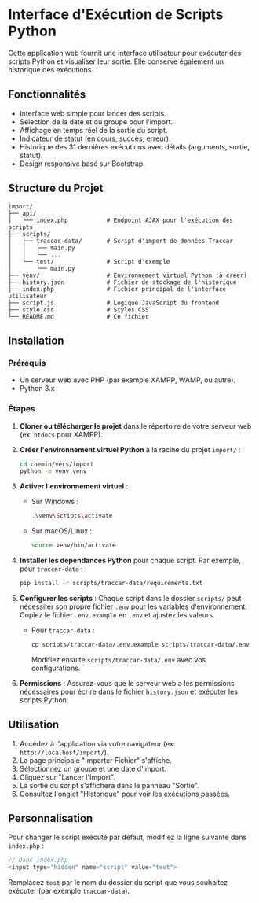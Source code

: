 # Interface d'Exécution de Scripts Python

Cette application web fournit une interface utilisateur pour exécuter des scripts Python et visualiser leur sortie. Elle conserve également un historique des exécutions.

## Fonctionnalités

- Interface web simple pour lancer des scripts.
- Sélection de la date et du groupe pour l'import.
- Affichage en temps réel de la sortie du script.
- Indicateur de statut (en cours, succès, erreur).
- Historique des 31 dernières exécutions avec détails (arguments, sortie, statut).
- Design responsive basé sur Bootstrap.

## Structure du Projet

```
import/
├── api/
│   └── index.php           # Endpoint AJAX pour l'exécution des scripts
├── scripts/
│   ├── traccar-data/       # Script d'import de données Traccar
│   │   ├── main.py
│   │   └── ...
│   └── test/               # Script d'exemple
│       └── main.py
├── venv/                   # Environnement virtuel Python (à créer)
├── history.json            # Fichier de stockage de l'historique
├── index.php               # Fichier principal de l'interface utilisateur
├── script.js               # Logique JavaScript du frontend
├── style.css               # Styles CSS
└── README.md               # Ce fichier
```

## Installation

### Prérequis

- Un serveur web avec PHP (par exemple XAMPP, WAMP, ou autre).
- Python 3.x

### Étapes

1.  **Cloner ou télécharger le projet** dans le répertoire de votre serveur web (ex: `htdocs` pour XAMPP).

2.  **Créer l'environnement virtuel Python** à la racine du projet `import/` :
    ```bash
    cd chemin/vers/import
    python -m venv venv
    ```

3.  **Activer l'environnement virtuel** :
    - Sur Windows :
      ```bash
      .\venv\Scripts\activate
      ```
    - Sur macOS/Linux :
      ```bash
      source venv/bin/activate
      ```

4.  **Installer les dépendances Python** pour chaque script. Par exemple, pour `traccar-data` :
    ```bash
    pip install -r scripts/traccar-data/requirements.txt
    ```

5.  **Configurer les scripts** : Chaque script dans le dossier `scripts/` peut nécessiter son propre fichier `.env` pour les variables d'environnement. Copiez le fichier `.env.example` en `.env` et ajustez les valeurs.
    - Pour `traccar-data` :
      ```bash
      cp scripts/traccar-data/.env.example scripts/traccar-data/.env
      ```
      Modifiez ensuite `scripts/traccar-data/.env` avec vos configurations.

6.  **Permissions** : Assurez-vous que le serveur web a les permissions nécessaires pour écrire dans le fichier `history.json` et exécuter les scripts Python.

## Utilisation

1.  Accédez à l'application via votre navigateur (ex: `http://localhost/import/`).
2.  La page principale "Importer Fichier" s'affiche.
3.  Sélectionnez un groupe et une date d'import.
4.  Cliquez sur "Lancer l'Import".
5.  La sortie du script s'affichera dans le panneau "Sortie".
6.  Consultez l'onglet "Historique" pour voir les exécutions passées.

## Personnalisation

Pour changer le script exécuté par défaut, modifiez la ligne suivante dans `index.php` :

```php
// Dans index.php
<input type="hidden" name="script" value="test">
```

Remplacez `test` par le nom du dossier du script que vous souhaitez exécuter (par exemple `traccar-data`).
